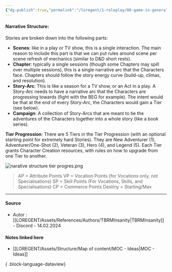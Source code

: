 ```yaml
---
{"dg-publish":true,"permalink":"/loregent/1-roleplay/00-game-in-general/rpg-idea-narrative-structure/"}
---
```


#### Narrative Structure: 

Stories are broken down into the following parts:

- **Scenes**: like in a play or TV show, this is a single interaction. The main reason to include this part is that we can put rules around scene per scene refresh of mechanics (similar to D&D short rests).
- **Chapter**: typically a single sessions (though some Chapters may spill over multiple sessions), this is a single narrative arc that the Characters face. Chapters should follow the story energy curve (build-up, climax, and resolution).
- **Story-Arc**: This is like a season for a TV show, or an Act in a play. A Story-Arc needs to have a narrative arc that the Characters are progressing towards (fight with the BEG for example). The intent would be that at the end of every Story-Arc, the Characters would gain a Tier (see below).
- **Campaign**: A collection of Story-Arcs that are meant to tie the adventures of the Characters together into a whole story (like a book series).

**Tier Progression**: There are 5 Tiers in the Tier Progression (with an optional starting point for extremely hard Stories). They are New Adventurer (1), Adventurer/One-Shot (2), Veteran (3), Hero (4), and Legend (5). Each Tier grants Character Creation resources, with rules on how to upgrade from one Tier to another.

![narative structure tier progres.png](/img/user/LOREGENT/Assets/Files/IMG/RPG/narative%20structure%20tier%20progres.png)

> AP = Attribute Points 
>VP = Vocation Points (for Vocations only, not Specialisations) 
>SP = Skill Points (For Vocations, Skills, and Specialisations) 
>CP = Commerce Points Destiny = Starting/Max

---

#### Source
- Autor : [[LOREGENT/Assets/References/Authors/TBRMInsanity\|TBRMInsanity]] - Discord - 14.02.2024


#### Notes linked here
- [[LOREGENT/Assets/Structure/Map of content/MOC - Ideas\|MOC - Ideas]]

{ .block-language-dataview}

